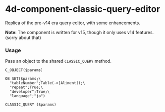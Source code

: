 # 4d-component-classic-query-editor
Replica of the pre-v14 era query editor, with some enhancements.

**Note**: The component is written for v15, though it only uses v14 features. (sorry about that)

### Usage

Pass an object to the shared ``CLASSIC_QUERY`` method.

```
C_OBJECT($params)

OB SET($params;\
  "tableNumber";Table(->[Aliment]);\
  "repeat";True;\
  "developer";True;\
  "language";"ja")

CLASSIC_QUERY ($params)
```
